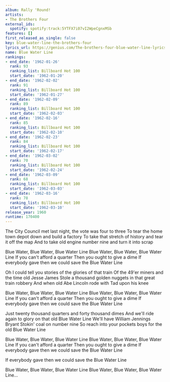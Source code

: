 ```yaml
---
album: Rally 'Round!
artists:
- The Brothers Four
external_ids:
  spotify: spotify:track:5YTFX7i07vI2WpeCgnxMSb
features: []
first_released_as_single: false
key: blue-water-line-the-brothers-four
lyrics_url: https://genius.com/The-brothers-four-blue-water-line-lyrics
name: Blue Water Line
rankings:
- end_date: '1962-01-26'
  rank: 93
  ranking_list: Billboard Hot 100
  start_date: '1962-01-20'
- end_date: '1962-02-02'
  rank: 91
  ranking_list: Billboard Hot 100
  start_date: '1962-01-27'
- end_date: '1962-02-09'
  rank: 89
  ranking_list: Billboard Hot 100
  start_date: '1962-02-03'
- end_date: '1962-02-16'
  rank: 85
  ranking_list: Billboard Hot 100
  start_date: '1962-02-10'
- end_date: '1962-02-23'
  rank: 84
  ranking_list: Billboard Hot 100
  start_date: '1962-02-17'
- end_date: '1962-03-02'
  rank: 70
  ranking_list: Billboard Hot 100
  start_date: '1962-02-24'
- end_date: '1962-03-09'
  rank: 68
  ranking_list: Billboard Hot 100
  start_date: '1962-03-03'
- end_date: '1962-03-16'
  rank: 78
  ranking_list: Billboard Hot 100
  start_date: '1962-03-10'
release_year: 1960
runtime: 170400
---
```

The City Council met last night, the vote was four to three
To tear the home town depot down and build a factory
To take that stretch of history and tear it off the map
And to take old engine number nine and turn it into scrap

Blue Water, Blue Water, Blue Water Line
Blue Water, Blue Water, Blue Water Line
If you can't afford a quarter
Then you ought to give a dime
If everybody gave then we could save the Blue Water Line

Oh I could tell you stories of the glories of that train
Of the 49'er miners and the time old Jesse James
Stole a thousand golden nuggets in that great train robbery
And when old Abe Lincoln rode with Tad upon his knee

Blue Water, Blue Water, Blue Water Line
Blue Water, Blue Water, Blue Water Line
If you can't afford a quarter
Then you ought to give a dime
If everybody gave then we could save the Blue Water Line

Just twenty thousand quarters and forty thousand dimes
And we'll ride again to glory on that old Blue Water Line
We'll have William Jennings Bryant
Stokin' coal on number nine
So reach into your pockets boys for the old Blue Water Line

Blue Water, Blue Water, Blue Water Line
Blue Water, Blue Water, Blue Water Line
If you can't afford a quarter
Then you ought to give a dime
If everybody gave then we could save the Blue Water Line

If everybody gave then we could save the Blue Water Line

Blue Water, Blue Water, Blue Water Line
Blue Water, Blue Water, Blue Water Line...
